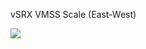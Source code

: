 vSRX VMSS Scale (East-West)


<a href="https://portal.azure.com/#create/Microsoft.Template/uri/https%3A%2F%2Fraw.githubusercontent.com%2Fazdolinski%2Fdeploy-vsrx-to-azure%2Fmain%2Fdemo01%2FvSRX%2Fazuredeploy.json" target="_blank">
    <img src="http://azuredeploy.net/deploybutton.png"/>
</a>
